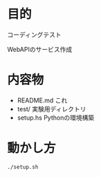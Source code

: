 # 目的
コーディングテスト

WebAPIのサービス作成

# 内容物
- README.md これ
- test/ 実験用ディレクトリ
- setup.hs Pythonの環境構築

# 動かし方
`./setup.sh`


